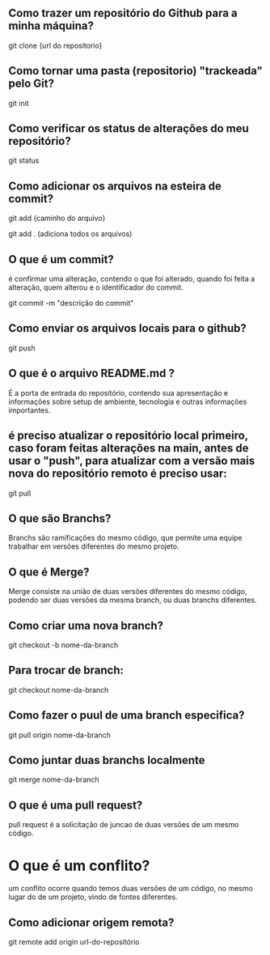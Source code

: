 ## Como trazer um repositório do Github para a minha máquina?

git clone {url do repositorio}


## Como tornar uma pasta (repositorio) "trackeada" pelo Git?

git init

## Como verificar os status de alterações do meu repositório?

git status

## Como adicionar os arquivos na esteira de commit?

git add {caminho do arquivo}

git add . (adiciona todos os arquivos)

## O que é um commit?

é confirmar uma alteração, contendo o que foi alterado, quando foi feita a alteração, quem alterou e o identificador do commit.

git commit -m "descrição do commit"

## Como enviar os arquivos locais para o github?

git push

## O que é o arquivo README.md ?

É a porta de entrada do repositório, contendo sua apresentação e informações sobre setup de ambiente, tecnologia e outras informações importantes.

## é preciso atualizar o repositório local primeiro, caso foram feitas alterações na main, antes de usar o "push", para atualizar com a versão mais nova do repositório remoto é preciso usar:

git pull

## O que são Branchs?

Branchs são ramificações do mesmo código, que permite uma equipe trabalhar em versões diferentes do mesmo projeto.

## O que é Merge?

Merge consiste na união de duas versões diferentes do mesmo código, podendo ser duas versões da mesma branch, ou duas branchs diferentes.

## Como criar uma nova branch?

git checkout -b nome-da-branch

## Para trocar de branch: 

git checkout nome-da-branch

## Como fazer o puul de uma branch especifica?

git pull origin nome-da-branch

## Como juntar duas branchs localmente

git merge nome-da-branch

## O que é uma pull request?

pull request é a solicitação de juncao de duas versões de um mesmo código.

# O que é um conflito?

um conflito ocorre quando temos duas versões de um código, no mesmo lugar do de um projeto, vindo de fontes diferentes.

## Como adicionar origem remota?

git remote add origin url-do-repositório

